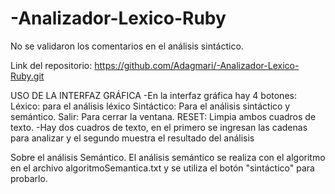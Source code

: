 # -Analizador-Lexico-Ruby

No se validaron los comentarios en el análisis sintáctico.

Link del repositorio: https://github.com/Adagmari/-Analizador-Lexico-Ruby.git


USO DE LA INTERFAZ GRÁFICA
-En la interfaz gráfica hay 4 botones:
    Léxico: para el análisis léxico
    Sintáctico: Para el análisis sintáctico y semántico.
    Salir: Para cerrar la ventana.
    RESET: Limpia ambos cuadros de texto.
-Hay dos cuadros de texto, en el primero se ingresan las cadenas para analizar y el segundo muestra el resultado del análisis

Sobre el análisis Semántico.
El análisis semántico se realiza con el algoritmo en el archivo algoritmoSemantica.txt y se utiliza el botón "sintáctico" para probarlo.

